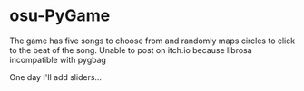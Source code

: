 # osu-PyGame

The game has five songs to choose from and randomly maps circles to click to the beat of the song. Unable to post on itch.io because librosa incompatible with pygbag

One day I'll add sliders...
